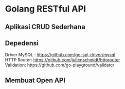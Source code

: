 # Golang RESTful API

## Aplikasi CRUD Sederhana
## Depedensi
Driver MySQL  : https://github.com/go-sql-driver/mysql<br>
HTTP Router: https://github.com/julienschmidt/httprouter<br>
Validation: https://github.com/go-playground/validator<br>

## Membuat Open API